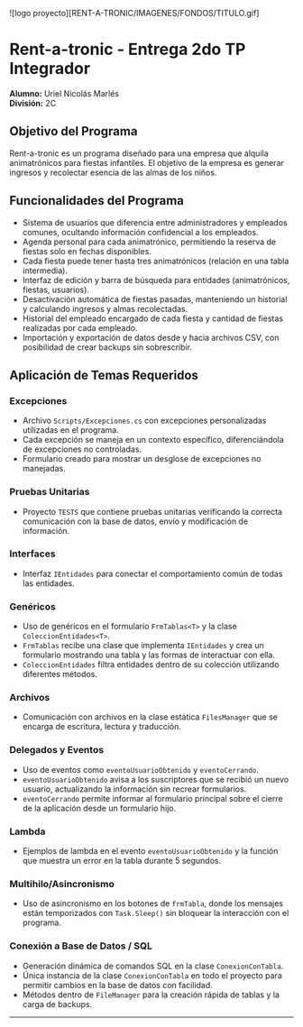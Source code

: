 ![logo proyecto][RENT-A-TRONIC/IMAGENES/FONDOS/TITULO.gif]
# Rent-a-tronic - Entrega 2do TP Integrador

**Alumno:** Uriel Nicolás Marlés  
**División:** 2C

## Objetivo del Programa

Rent-a-tronic es un programa diseñado para una empresa que alquila animatrónicos para fiestas infantiles. El objetivo de la empresa es generar ingresos y recolectar esencia de las almas de los niños.

## Funcionalidades del Programa

- Sistema de usuarios que diferencia entre administradores y empleados comunes, ocultando información confidencial a los empleados.
- Agenda personal para cada animatrónico, permitiendo la reserva de fiestas solo en fechas disponibles.
- Cada fiesta puede tener hasta tres animatrónicos (relación en una tabla intermedia).
- Interfaz de edición y barra de búsqueda para entidades (animatrónicos, fiestas, usuarios).
- Desactivación automática de fiestas pasadas, manteniendo un historial y calculando ingresos y almas recolectadas.
- Historial del empleado encargado de cada fiesta y cantidad de fiestas realizadas por cada empleado.
- Importación y exportación de datos desde y hacia archivos CSV, con posibilidad de crear backups sin sobrescribir.

## Aplicación de Temas Requeridos

### Excepciones

- Archivo `Scripts/Excepciones.cs` con excepciones personalizadas utilizadas en el programa.
- Cada excepción se maneja en un contexto específico, diferenciándola de excepciones no controladas.
- Formulario creado para mostrar un desglose de excepciones no manejadas.

### Pruebas Unitarias

- Proyecto `TESTS` que contiene pruebas unitarias verificando la correcta comunicación con la base de datos, envío y modificación de información.

### Interfaces

- Interfaz `IEntidades` para conectar el comportamiento común de todas las entidades.

### Genéricos

- Uso de genéricos en el formulario `FrmTablas<T>` y la clase `ColeccionEntidades<T>`.
- `FrmTablas` recibe una clase que implementa `IEntidades` y crea un formulario mostrando una tabla y las formas de interactuar con ella.
- `ColeccionEntidades` filtra entidades dentro de su colección utilizando diferentes métodos.

### Archivos

- Comunicación con archivos en la clase estática `FilesManager` que se encarga de escritura, lectura y traducción.

### Delegados y Eventos

- Uso de eventos como `eventoUsuarioObtenido` y `eventoCerrando`.
- `eventoUsuarioObtenido` avisa a los suscriptores que se recibió un nuevo usuario, actualizando la información sin recrear formularios.
- `eventoCerrando` permite informar al formulario principal sobre el cierre de la aplicación desde un formulario hijo.

### Lambda

- Ejemplos de lambda en el evento `eventoUsuarioObtenido` y la función que muestra un error en la tabla durante 5 segundos.

### Multihilo/Asincronismo

- Uso de asincronismo en los botones de `frmTabla`, donde los mensajes están temporizados con `Task.Sleep()` sin bloquear la interacción con el programa.

### Conexión a Base de Datos / SQL

- Generación dinámica de comandos SQL en la clase `ConexionConTabla`.
- Única instancia de la clase `ConexionConTabla` en todo el proyecto para permitir cambios en la base de datos con facilidad.
- Métodos dentro de `FileManager` para la creación rápida de tablas y la carga de backups.

---
